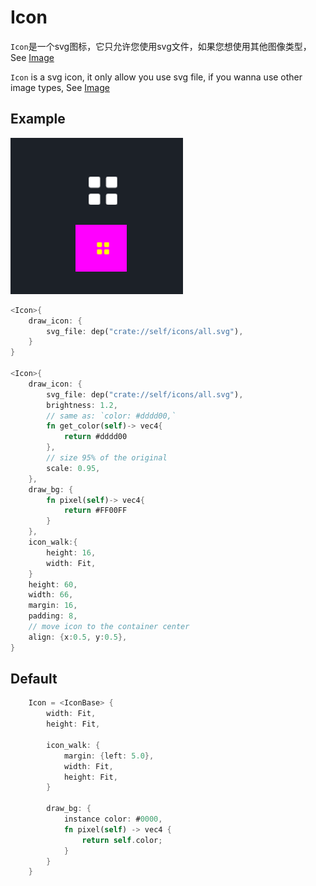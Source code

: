 # Icon

`Icon`是一个svg图标，它只允许您使用svg文件，如果您想使用其他图像类型，See [Image](./image.md) 

`Icon` is a svg icon, it only allow you use svg file, if you wanna use other image types, See [Image](./image.md)  

## Example

![](../../../static/widget/icon.png)

```rust
<Icon>{
    draw_icon: {
        svg_file: dep("crate://self/icons/all.svg"),
    }
}

<Icon>{
    draw_icon: {
        svg_file: dep("crate://self/icons/all.svg"),
        brightness: 1.2,
        // same as: `color: #dddd00,`
        fn get_color(self)-> vec4{
            return #dddd00
        },
        // size 95% of the original
        scale: 0.95,
    },
    draw_bg: {
        fn pixel(self)-> vec4{
            return #FF00FF
        }
    },
    icon_walk:{
        height: 16,
        width: Fit,
    }
    height: 60,
    width: 66,
    margin: 16,
    padding: 8,
    // move icon to the container center
    align: {x:0.5, y:0.5},
}
```

## Default

```rust
    Icon = <IconBase> {
        width: Fit,
        height: Fit,

        icon_walk: {
            margin: {left: 5.0},
            width: Fit,
            height: Fit,
        }

        draw_bg: {
            instance color: #0000,
            fn pixel(self) -> vec4 {
                return self.color;
            }
        }
    }
```